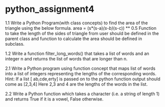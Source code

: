 # python_assignment4
1.1 Write a Python Program(with class concepts) to find the area of the triangle using the below 
formula.
area = (s*(s-a)*(s-b)*(s-c)) ** 0.5
Function to take the length of the sides of triangle from user should be defined in the parent 
class and function to calculate the area should be defined in subclass.


1.2 Write a function filter_long_words() that takes a list of words and an integer n and returns 
the list of words that are longer than n.


2.1 Write a Python program using function concept that maps list of words into a list of integers 
representing the lengths of the corresponding words.
Hint: If a list [ ab,cde,erty] is passed on to the python function output should come as [2,3,4]
Here 2,3 and 4 are the lengths of the words in the list.


2.2 Write a Python function which takes a character (i.e. a string of length 1) and returns True if 
it is a vowel, False otherwise.
